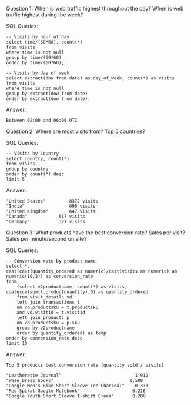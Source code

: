 Question 1: When is web traffic highest throughout the day?  When is web traffic highest during the week?

SQL Queries:

```
-- Visits by hour of day
select time/(60*60), count(*)
from visits
where time is not null
group by time/(60*60)
order by time/(60*60);
```
  
```
-- Visits by day of week
select extract(dow from date) as day_of_week, count(*) as visits
from visits
where time is not null
group by extract(dow from date)
order by extract(dow from date);
```
    

Answer: 
```
Between 02:00 and 06:00 UTC
```



Question 2: Where are most visits from? Top 5 countries?

SQL Queries:

```
-- Visits by Country
select country, count(*)
from visits 
group by country
order by count(*) desc
limit 5
```



Answer: 
```
"United States"	        8372 visits
"India"	                696 visits
"United Kingdom"        647 visits
"Canada"	        617 visits
"Germany"	        327 visits
```



Question 3: What products have the best conversion rate?  Sales per visit?  Sales per minute/second on site?

SQL Queries:

```
-- Conversion rate by product name
select *, 
cast(cast(quantity_ordered as numeric)/cast(visits as numeric) as numeric(10,3)) as conversion_rate
from
	(select v2productname, count(*) as visits, coalesce(sum(t.productquantity),0) as quantity_ordered
	from visit_details vd
	left join transactions t
	on vd.productsku = t.productsku
	and vd.visitid = t.visitid
	left join products p
	on vd.productsku = p.sku
	group by v2productname
	order by quantity_ordered) as temp
order by conversion_rate desc
limit 10
```

Answer:
```
Top 5 products best conversion rate (quantity sold / visits)

"Leatherette Journal"	                         1.912
"Waze Dress Socks"	                           0.500
"Google Men's Bike Short Sleeve Tee Charcoal"	 0.333
"Red Spiral Google Notebook"                    0.216
"Google Youth Short Sleeve T-shirt Green"       0.200
```
